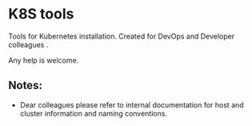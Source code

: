 # K8S tools

Tools for Kubernetes installation.
Created for DevOps and Developer colleagues . 

Any help is welcome.


## Notes:
- Dear colleagues please refer to internal documentation for host and cluster information and naming conventions.
